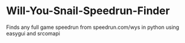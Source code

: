 # Will-You-Snail-Speedrun-Finder
Finds any full game speedrun from speedrun.com/wys in python using easygui and srcomapi
